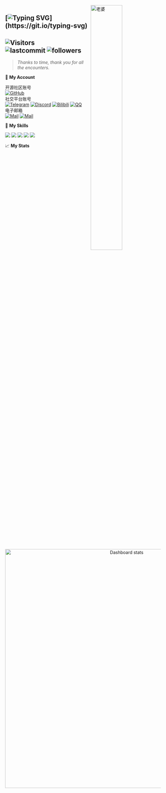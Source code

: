 <!-- background image -->
<img align="right" src="https://ghproxy.com/https://raw.githubusercontent.com/KomoriDev/KomoriDev/main/src/image.jpg" width='45%' alt="老婆">

[![Typing SVG](https://readme-typing-svg.herokuapp.com?size=25&duration=2500&color=8C43EA&vCenter=true&width=200&height=40&lines=Hi+there+%F0%9F%91%8B%F0%9F%8F%BB;I'm+Komorebi.)](https://git.io/typing-svg)
---

<!-- Section : Visitors & last-commit & followers -->
![Visitors](https://count.getloli.com/get/@:KomoriDev)  
![lastcommit](https://img.shields.io/github/last-commit/KomoriDev/KomoriDev?logo=GitHub&style=flat-square)
![followers](https://img.shields.io/github/followers/KomoriDev?logo=Github&style=flat-square)
-----

>_Thanks to time, thank you for all the encounters._ <br>
<!-- @deprecated : Updated
    >**承蒙时光不弃，感谢一切相遇** <br>
    >_Thanks to time, thank you for all the encounters._
-->

📱 **My Account**


<!-- tags -->
开源社区账号 <br>
[![GitHub](https://img.shields.io/badge/GitHub-Komorebi-FF6A6A?style=flat-square&logo=github)](https://github.com/KomoriDev)
<br> 
社交平台账号 <br>
[![Telegram](https://img.shields.io/badge/Telegram-@KomoriDev-26A5E4?style=flat-square&logo=telegram)](https://t.me/KomoriDev)
[![Discord](https://img.shields.io/badge/Discord-@Komorebi-5A67F2?style=flat-square&logo=discord)](https://discord.com/channels/@komorebi_23)
[![Bilibili](https://img.shields.io/badge/Bilibili-@KomoriDev-FC88A9?style=flat-square&logo=bilibili)](https://space.bilibili.com/2019044357)
[![QQ](https://img.shields.io/badge/QQ-@蓝桉-2283FF?style=flat-square&logo=QQ)](http://wpa.qq.com/msgrd?v=3&uin=2740324073&site=qq&menu=yes)
<br>
电子邮箱 <br>
[![Mail](https://img.shields.io/badge/GMail-mute231010@gmail.com-EA4335?style=flat-square&logo=gmail)](mailto:mute231010@gmail.com)
[![Mail](https://img.shields.io/badge/QQMail-mute23@qq.com-EA4335?style=flat-square)](mailto:mute23@qq.com)


🌟 **My Skills** 

![](https://img.shields.io/badge/-Python-3e74a2?style=flat-square&logo=Python&logoColor=fff)
![](https://img.shields.io/badge/-TypeScript-3178c6?style=flat-square&logo=typescript&logoColor=fff)
![](https://img.shields.io/badge/-Node.js-339933?style=flat-square&logo=Node.js&logoColor=fff)
![](https://img.shields.io/badge/-Vue-4fc08d?style=flat-square&logo=Vue.js&logoColor=fff)
![](https://img.shields.io/badge/-Photoshop-31a8ff?style=flat-square&logo=adobe-photoshop&logoColor=fff)

📈 **My Stats**

<p align="center">
  <picture>
    <source media="(prefers-color-scheme: dark)"
      srcset="https://next.ossinsight.io/widgets/official/compose-user-dashboard-stats/thumbnail.png?user_id=110453675&image_size=auto&color_scheme=dark"
      width="771" height="auto">
    <img alt="Dashboard stats"
      src="https://next.ossinsight.io/widgets/official/compose-user-dashboard-stats/thumbnail.png?user_id=110453675&image_size=auto&color_scheme=light"
      width="771" height="auto">
  </picture>
</p>

